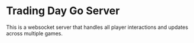 # Trading Day Go Server

This is a websocket server that handles all player interactions and updates across multiple games.
